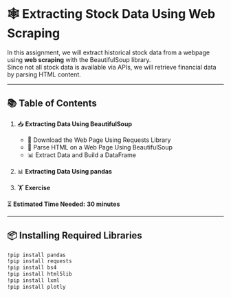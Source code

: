 
# 🕸️ Extracting Stock Data Using Web Scraping  

In this assignment, we will extract historical stock data from a webpage using **web scraping** with the BeautifulSoup library.  
Since not all stock data is available via APIs, we will retrieve financial data by parsing HTML content.

---

## 📚 Table of Contents  
1. 📥 **Extracting Data Using BeautifulSoup**  
    - 🔗 Download the Web Page Using Requests Library  
    - 🧩 Parse HTML on a Web Page Using BeautifulSoup  
    - 📊 Extract Data and Build a DataFrame  

2. 📊 **Extracting Data Using pandas**  
3. 🏋️ **Exercise**  

⏳ **Estimated Time Needed:** **30 minutes**  

---

## 📦 Installing Required Libraries  
```bash
!pip install pandas
!pip install requests
!pip install bs4
!pip install html5lib
!pip install lxml
!pip install plotly
